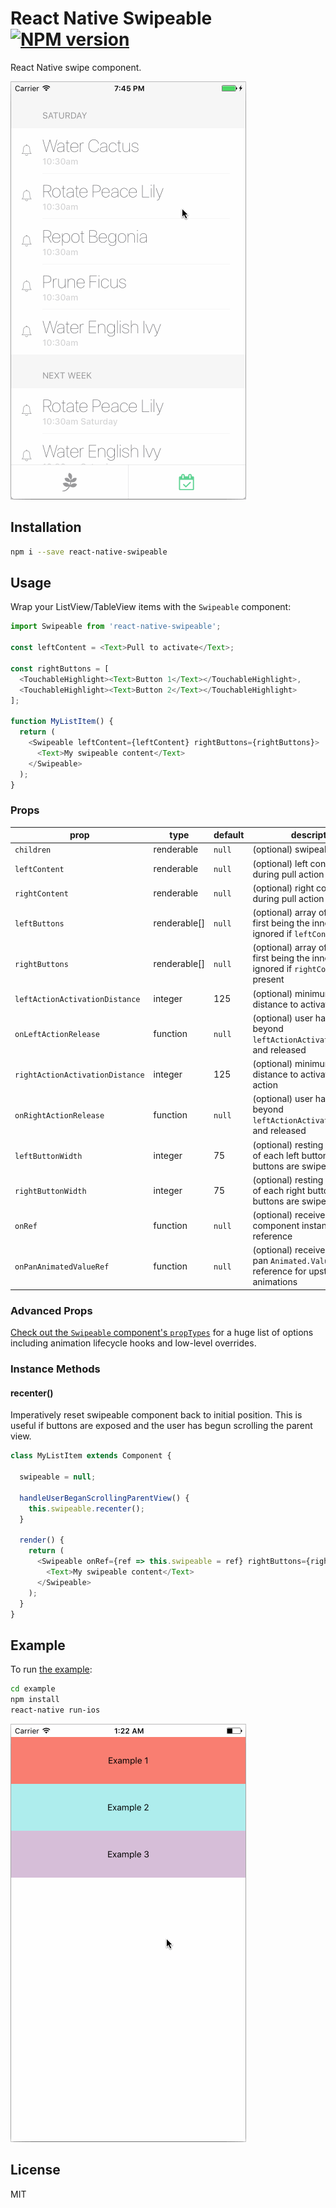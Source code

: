 # React Native Swipeable [![NPM version][npm-image]][npm-url]

React Native swipe component.

![Demo](demo.gif)

## Installation

```sh
npm i --save react-native-swipeable
```

## Usage

Wrap your ListView/TableView items with the `Swipeable` component:

```javascript
import Swipeable from 'react-native-swipeable';

const leftContent = <Text>Pull to activate</Text>;

const rightButtons = [
  <TouchableHighlight><Text>Button 1</Text></TouchableHighlight>,
  <TouchableHighlight><Text>Button 2</Text></TouchableHighlight>
];

function MyListItem() {
  return (
    <Swipeable leftContent={leftContent} rightButtons={rightButtons}>
      <Text>My swipeable content</Text>
    </Swipeable>
  );
}
```

### Props

| prop                            | type         | default | description                                                                               |
|---------------------------------|--------------|---------|-------------------------------------------------------------------------------------------|
| `children`                      | renderable   | `null`  | (optional) swipeable content                                                              |
| `leftContent`                   | renderable   | `null`  | (optional) left content visible during pull action                                        |
| `rightContent`                  | renderable   | `null`  | (optional) right content visible during pull action                                       |
| `leftButtons`                   | renderable[] | `null`  | (optional) array of buttons, first being the innermost; ignored if `leftContent` present  |
| `rightButtons`                  | renderable[] | `null`  | (optional) array of buttons, first being the innermost; ignored if `rightContent` present |
| `leftActionActivationDistance`  | integer      | 125     | (optional) minimum swipe distance to activate left action                                 |
| `onLeftActionRelease`           | function     | `null`  | (optional) user has swiped beyond `leftActionActivationDistance` and released             |
| `rightActionActivationDistance` | integer      | 125     | (optional) minimum swipe distance to activate right action                                |
| `onRightActionRelease`          | function     | `null`  | (optional) user has swiped beyond `leftActionActivationDistance` and released             |
| `leftButtonWidth`               | integer      | 75      | (optional) resting visible peek of each left button after buttons are swiped open         |
| `rightButtonWidth`              | integer      | 75      | (optional) resting visible peek of each right button after buttons are swiped open        |
| `onRef`                         | function     | `null`  | (optional) receive swipeable component instance reference                                 |
| `onPanAnimatedValueRef`         | function     | `null`  | (optional) receive swipeable pan `Animated.ValueXY` reference for upstream animations     |

### Advanced Props

[Check out the `Swipeable` component's `propTypes`](https://github.com/jshanson7/react-native-swipeable/blob/master/src/index.js#L14) for a huge list of options including animation lifecycle hooks and low-level overrides.

### Instance Methods

#### recenter()

Imperatively reset swipeable component back to initial position.  This is useful if buttons are exposed and the user has begun scrolling the parent view.

```javascript
class MyListItem extends Component {

  swipeable = null;

  handleUserBeganScrollingParentView() {
    this.swipeable.recenter();
  }

  render() {
    return (
      <Swipeable onRef={ref => this.swipeable = ref} rightButtons={rightButtons}>
        <Text>My swipeable content</Text>
      </Swipeable>
    );
  }
}
```

## Example

To run [the example](https://github.com/jshanson7/react-native-swipeable/blob/master/example/swipeable-example.js):

```sh
cd example
npm install
react-native run-ios
```

![Example](example/example.gif)

## License

MIT

[npm-image]: https://badge.fury.io/js/react-native-swipeable.svg
[npm-url]: https://npmjs.org/package/react-native-swipeable
